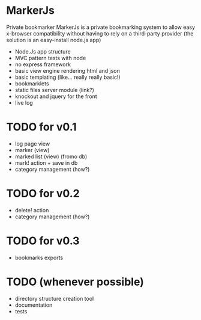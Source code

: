 MarkerJs
========

Private bookmarker
MarkerJs is a private bookmarking system to allow easy x-browser compatibility without having to rely on a third-party provider (the solution is an easy-install node.js app)



- Node.Js app structure
- MVC pattern tests with node
- no express framework
- basic view engine rendering html and json
- basic templating (like... really really basic!)
- bookmarklets
- static files server module (link?)
- knockout and jquery for the front
- live log

TODO for v0.1
=============
- log page view
- marker (view)
- marked list (view) (fromo db)
- mark! action + save in db
- category management (how?)

TODO for v0.2
=============
- delete! action
- category management (how?)

TODO for v0.3
=============
- bookmarks exports

TODO (whenever possible)
===============
- directory structure creation tool
- documentation
- tests